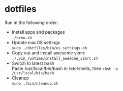 # dotfiles

Run in the following order:
- Install apps and packages  
`./brew.sh`
- Update macOS settings  
`sudo ./dotfiles/bin/os_settings.sh` 
- Copy out and install awesome vimrc  
`./.vim_runtime/install_awesome_vimrc.sh`
- Switch to latest bash  
Paste /usr/local/bin/bash in /etc/shells, then `chsh -s /usr/local/bin/bash`
- Cleanup  
`sudo ./bin/cleanup.sh`
